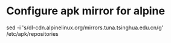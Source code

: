 # Configure apk mirror for alpine

sed -i 's/dl-cdn.alpinelinux.org/mirrors.tuna.tsinghua.edu.cn/g' /etc/apk/repositories

